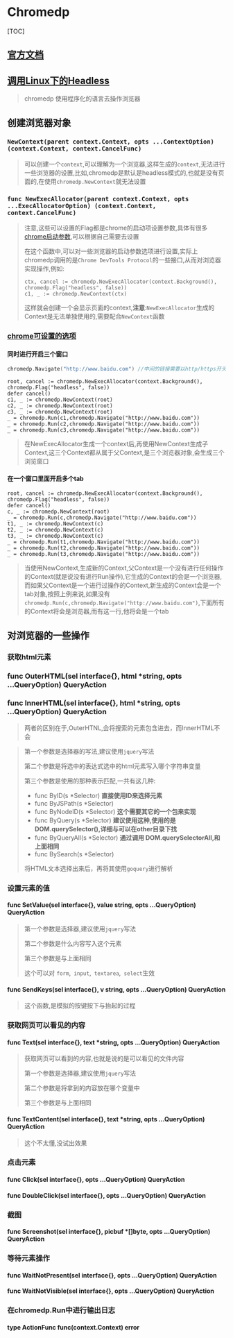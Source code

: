 # Chromedp

[TOC]



## [官方文档](https://pkg.go.dev/github.com/chromedp/chromedp)

## [调用Linux下的Headless](https://mojotv.cn/2018/12/26/chromedp-tutorial-for-golang)

>  chromedp 使用程序化的语言去操作浏览器

## 创建浏览器对象

### `NewContext(parent context.Context, opts ...ContextOption) (context.Context, context.CancelFunc)`

>
> 可以创建一个`context`,可以理解为一个浏览器,这样生成的`context`,无法进行一些浏览器的设置,比如,chromedp是默认是headless模式的,也就是没有页面的,在使用`chromedp.NewContext`就无法设置

### `func NewExecAllocator(parent context.Context, opts ...ExecAllocatorOption) (context.Context, context.CancelFunc)`

> 注意,这些可以设置的Flag都是chrome的启动项设置参数,具体有很多[chrome启动参数](https://blog.csdn.net/qq_38776582/article/details/122426219),可以根据自己需要去设置
>
> 在这个函数中,可以对一些浏览器的启动参数选项进行设置,实际上chromedp调用的是`Chrome DevTools Protocol`的一些接口,从而对浏览器实现操作,例如:
>
> ```
> ctx, cancel := chromedp.NewExecAllocator(context.Background(), chromedp.Flag("headless", false))
> c1, _ := chromedp.NewContext(ctx)
> ```
>
> 这样就会创建一个会显示页面的context,**注意**:`NewExecAllocator`生成的Context是无法单独使用的,需要配合`NewContext`函数

### [chrome可设置的选项](https://developers.google.com/web/updates/2017/04/headless-chrome?hl=en)

#### 同时进行开启三个窗口

```go
chromedp.Navigate("http://www.baidu.com") //中间的链接需要以http/https开头
```



```
root, cancel := chromedp.NewExecAllocator(context.Background(), chromedp.Flag("headless", false))
defer cancel()
c1, _ := chromedp.NewContext(root)
c2, _ := chromedp.NewContext(root)
c3, _ := chromedp.NewContext(root)
_ = chromedp.Run(c1,chromedp.Navigate("http://www.baidu.com"))
_ = chromedp.Run(c2,chromedp.Navigate("http://www.baidu.com"))
_ = chromedp.Run(c3,chromedp.Navigate("http://www.baidu.com"))
```

> 在NewExecAllocator生成一个context后,再使用NewContext生成子Context,这三个Context都从属于父Context,是三个浏览器对象,会生成三个浏览窗口

#### 在一个窗口里面开启多个tab

```
root, cancel := chromedp.NewExecAllocator(context.Background(), chromedp.Flag("headless", false))
defer cancel()
c, _ := chromedp.NewContext(root)
_ = chromedp.Run(c,chromedp.Navigate("http://www.baidu.com"))
t1, _ := chromedp.NewContext(c)
t2, _ := chromedp.NewContext(c)
t3, _ := chromedp.NewContext(c)
_ = chromedp.Run(t1,chromedp.Navigate("http://www.baidu.com"))
_ = chromedp.Run(t2,chromedp.Navigate("http://www.baidu.com"))
_ = chromedp.Run(t3,chromedp.Navigate("http://www.baidu.com"))
```

> 当使用NewContext,生成新的Context,父Context是一个没有进行任何操作的Context(就是说没有进行Run操作),它生成的Context的会是一个浏览器,而如果父Context是一个进行过操作的Context,新生成的Context会是一个tab对象,按照上例来说,如果没有`chromedp.Run(c,chromedp.Navigate("http://www.baidu.com")`,下面所有的Context将会是浏览器,而有这一行,他将会是一个tab



## 对浏览器的一些操作





### 获取html元素

### func OuterHTML(sel interface{}, html *string, opts ...QueryOption) QueryAction

### func InnerHTML(sel interface{}, html *string, opts ...QueryOption) QueryAction

> 两者的区别在于,OuterHTNL,会将搜索的元素包含进去，而InnerHTML不会



> 第一个参数是选择器的写法,建议使用`jquery`写法
>
> 第二个参数是将选中的表达式选中的html元素写入哪个字符串变量
>
> 第三个参数是使用的那种表示匹配,一共有这几种:
>
> - func ByID(s *Selector) **直接使用ID来选择元素**
> - func ByJSPath(s *Selector)
> - func ByNodeID(s *Selector) **这个需要其它的一个包来实现**
> - func ByQuery(s *Selector)   **建议使用这种,使用的是DOM.querySelector(),详细与可以在other目录下找**
> - func ByQueryAll(s *Selector) **通过调用 DOM.querySelectorAll,和上面相同**
> - func BySearch(s *Selector) 
>
> 将HTML文本选择出来后，再将其使用`goquery`进行解析



### 设置元素的值

#### func SetValue(sel interface{}, value string, opts ...QueryOption) QueryAction

> 第一个参数是选择器,建议使用`jquery`写法
>
> 第二个参数是什么内容写入这个元素
>
> 第三个参数是与上面相同
>
> 这个可以对 `form`,` input`,` textarea`,` select`生效



#### func SendKeys(sel interface{}, v string, opts ...QueryOption) QueryAction

> 这个函数,是模拟的按键按下与抬起的过程





### 获取网页可以看见的内容

#### func Text(sel interface{}, text *string, opts ...QueryOption) QueryAction

> 获取网页可以看到的内容,也就是说的是可以看见的文件内容
>
> 第一个参数是选择器,建议使用`jquery`写法
>
> 第二个参数是将拿到的内容放在哪个变量中
>
> 第三个参数是与上面相同



#### func TextContent(sel interface{}, text *string, opts ...QueryOption) QueryAction

> 这个不太懂,没试出效果

### 点击元素

#### func Click(sel interface{}, opts ...QueryOption) QueryAction



#### func DoubleClick(sel interface{}, opts ...QueryOption) QueryAction



### 截图

#### func Screenshot(sel interface{}, picbuf *[]byte, opts ...QueryOption) QueryAction





### 等待元素操作

#### func WaitNotPresent(sel interface{}, opts ...QueryOption) QueryAction

#### func WaitNotVisible(sel interface{}, opts ...QueryOption) QueryAction





### 在chromedp.Run中进行输出日志

#### type ActionFunc func(context.Context) error

